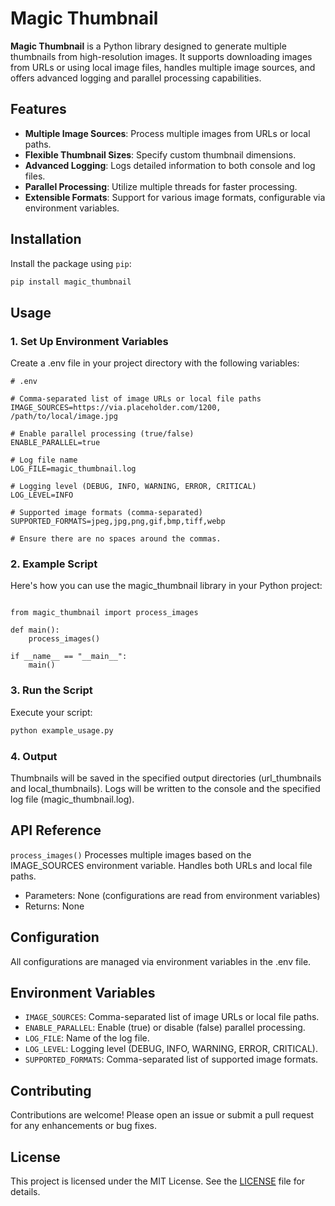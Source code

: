 # Magic Thumbnail

**Magic Thumbnail** is a Python library designed to generate multiple thumbnails from high-resolution images. It supports downloading images from URLs or using local image files, handles multiple image sources, and offers advanced logging and parallel processing capabilities.

## Features

- **Multiple Image Sources**: Process multiple images from URLs or local paths.
- **Flexible Thumbnail Sizes**: Specify custom thumbnail dimensions.
- **Advanced Logging**: Logs detailed information to both console and log files.
- **Parallel Processing**: Utilize multiple threads for faster processing.
- **Extensible Formats**: Support for various image formats, configurable via environment variables.

## Installation

Install the package using `pip`:

```bash
pip install magic_thumbnail
```

## Usage
### 1. Set Up Environment Variables
Create a .env file in your project directory with the following variables:

```
# .env

# Comma-separated list of image URLs or local file paths
IMAGE_SOURCES=https://via.placeholder.com/1200, /path/to/local/image.jpg

# Enable parallel processing (true/false)
ENABLE_PARALLEL=true

# Log file name
LOG_FILE=magic_thumbnail.log

# Logging level (DEBUG, INFO, WARNING, ERROR, CRITICAL)
LOG_LEVEL=INFO

# Supported image formats (comma-separated)
SUPPORTED_FORMATS=jpeg,jpg,png,gif,bmp,tiff,webp

# Ensure there are no spaces around the commas.

```

### 2. Example Script
Here's how you can use the magic_thumbnail library in your Python project:

```# example_usage.py

from magic_thumbnail import process_images

def main():
    process_images()

if __name__ == "__main__":
    main()
```


### 3. Run the Script
Execute your script:
```bash
python example_usage.py
```

### 4. Output
Thumbnails will be saved in the specified output directories (url_thumbnails and local_thumbnails). Logs will be written to the console and the specified log file (magic_thumbnail.log).

## API Reference
`process_images()`
Processes multiple images based on the IMAGE_SOURCES environment variable. Handles both URLs and local file paths.
- Parameters: None (configurations are read from environment variables)
- Returns: None

## Configuration
All configurations are managed via environment variables in the .env file.

## Environment Variables
- `IMAGE_SOURCES`: Comma-separated list of image URLs or local file paths.
- `ENABLE_PARALLEL`: Enable (true) or disable (false) parallel processing.
- `LOG_FILE`: Name of the log file.
- `LOG_LEVEL`: Logging level (DEBUG, INFO, WARNING, ERROR, CRITICAL).
- `SUPPORTED_FORMATS`: Comma-separated list of supported image formats.

## Contributing
Contributions are welcome! Please open an issue or submit a pull request for any enhancements or bug fixes.

## License
This project is licensed under the MIT License. See the [LICENSE](https://github.com/aths7/magic_thumbnail/blob/main/LICENSE) file for details.